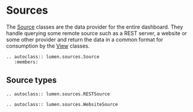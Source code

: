 # Sources

The [Source](lumen.sources.Source) classes are the data provider for
the entire dashboard. They handle querying some remote source such as
a REST server, a website or some other provider and return the data in
a common format for consumption by the [View](lumen.views.View)
classes.

```{eval-rst}
.. autoclass:: lumen.sources.Source
   :members:
```

## Source types

```{eval-rst}
.. autoclass:: lumen.sources.RESTSource
```

```{eval-rst}
.. autoclass:: lumen.sources.WebsiteSource
```
